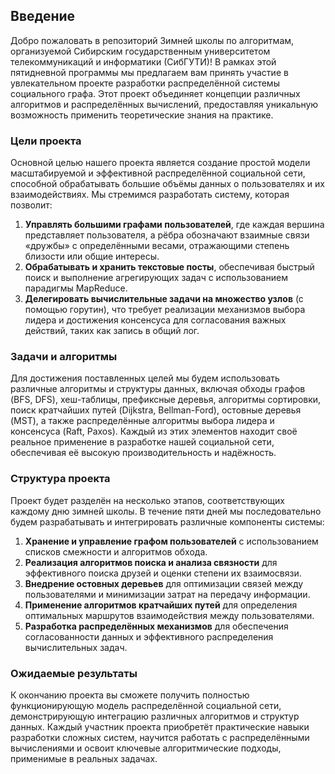 ## Введение

Добро пожаловать в репозиторий Зимней школы по алгоритмам, организуемой Сибирским государственным университетом телекоммуникаций и информатики (СибГУТИ)! 
В рамках этой пятидневной программы мы предлагаем вам принять участие в увлекательном проекте разработки распределённой системы социального графа. Этот проект объединяет концепции различных алгоритмов и распределённых вычислений, предоставляя уникальную возможность применить теоретические знания на практике.

### Цели проекта

Основной целью нашего проекта является создание простой модели масштабируемой и эффективной распределённой социальной сети, способной обрабатывать большие объёмы данных о пользователях и их взаимодействиях. Мы стремимся разработать систему, которая позволит:

1. **Управлять большими графами пользователей**, где каждая вершина представляет пользователя, а рёбра обозначают взаимные связи «дружбы» с определёнными весами, отражающими степень близости или общие интересы.
2. **Обрабатывать и хранить текстовые посты**, обеспечивая быстрый поиск и выполнение агрегирующих задач с использованием парадигмы MapReduce.
3. **Делегировать вычислительные задачи на множество узлов** (с помощью горутин), что требует реализации механизмов выбора лидера и достижения консенсуса для согласования важных действий, таких как запись в общий лог.

### Задачи и алгоритмы

Для достижения поставленных целей мы будем использовать различные алгоритмы и структуры данных, включая обходы графов (BFS, DFS), хеш-таблицы, префиксные деревья, алгоритмы сортировки, поиск кратчайших путей (Dijkstra, Bellman-Ford), остовные деревья (MST), а также распределённые алгоритмы выбора лидера и консенсуса (Raft, Paxos). Каждый из этих элементов находит своё реальное применение в разработке нашей социальной сети, обеспечивая её высокую производительность и надёжность.

### Структура проекта

Проект будет разделён на несколько этапов, соответствующих каждому дню зимней школы. В течение пяти дней мы последовательно будем разрабатывать и интегрировать различные компоненты системы:

1. **Хранение и управление графом пользователей** с использованием списков смежности и алгоритмов обхода.
2. **Реализация алгоритмов поиска и анализа связности** для эффективного поиска друзей и оценки степени их взаимосвязи.
3. **Внедрение остовных деревьев** для оптимизации связей между пользователями и минимизации затрат на передачу информации.
4. **Применение алгоритмов кратчайших путей** для определения оптимальных маршрутов взаимодействия между пользователями.
5. **Разработка распределённых механизмов** для обеспечения согласованности данных и эффективного распределения вычислительных задач.

### Ожидаемые результаты

К окончанию проекта вы сможете получить полностью функционирующую модель распределённой социальной сети, демонстрирующую интеграцию различных алгоритмов и структур данных. Каждый участник проекта приобретёт практические навыки разработки сложных систем, научится работать с распределёнными вычислениями и освоит ключевые алгоритмические подходы, применимые в реальных задачах.
